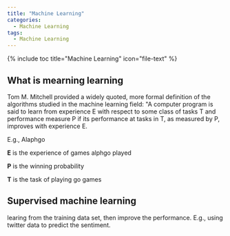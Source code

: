 ```yaml
---
title: "Machine Learning"
categories:
  - Machine Learning
tags:
  - Machine Learning
---
```


{% include toc title="Machine Learning" icon="file-text" %}

## What is mearning learning

Tom M. Mitchell provided a widely quoted, more formal definition of the algorithms studied in the machine learning field: "A computer program is said to learn from experience E with respect to some class of tasks T and performance measure P if its performance at tasks in T, as measured by P, improves with experience E.

E.g., Alaphgo

**E** is the experience of games alphgo played

**P** is the winning probability 

**T** is the task of playing go games

## Supervised machine learning

learing from the training data set, then improve the performance. E.g., using twitter data to predict the sentiment. 


